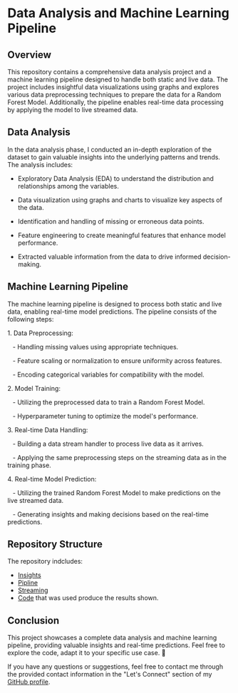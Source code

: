 # Data Analysis and Machine Learning Pipeline

## Overview

This repository contains a comprehensive data analysis project and a machine learning pipeline designed to handle both static and live data. The project includes insightful data visualizations using graphs and explores various data preprocessing techniques to prepare the data for a Random Forest Model. Additionally, the pipeline enables real-time data processing by applying the model to live streamed data.

## Data Analysis

In the data analysis phase, I conducted an in-depth exploration of the dataset to gain valuable insights into the underlying patterns and trends. The analysis includes:

- Exploratory Data Analysis (EDA) to understand the distribution and relationships among the variables.

- Data visualization using graphs and charts to visualize key aspects of the data.

- Identification and handling of missing or erroneous data points.

- Feature engineering to create meaningful features that enhance model performance.

- Extracted valuable information from the data to drive informed decision-making.

## Machine Learning Pipeline

The machine learning pipeline is designed to process both static and live data, enabling real-time model predictions. The pipeline consists of the following steps:

1\. Data Preprocessing:

   - Handling missing values using appropriate techniques.

   - Feature scaling or normalization to ensure uniformity across features.

   - Encoding categorical variables for compatibility with the model.

2\. Model Training:

   - Utilizing the preprocessed data to train a Random Forest Model.

   - Hyperparameter tuning to optimize the model's performance.

3\. Real-time Data Handling:

   - Building a data stream handler to process live data as it arrives.

   - Applying the same preprocessing steps on the streaming data as in the training phase.

4\. Real-time Model Prediction:

   - Utilizing the trained Random Forest Model to make predictions on the live streamed data.

   - Generating insights and making decisions based on the real-time predictions.

## Repository Structure

The repository indcludes:
- [Insights](https://github.com/ThatMajd/pyspark-Project/blob/main/insights.pdf)
- [Pipline](https://github.com/ThatMajd/pyspark-Project/blob/main/pipeline.pdf)
- [Streaming](https://github.com/ThatMajd/pyspark-Project/blob/main/streaming.pdf)
- [Code](https://github.com/ThatMajd/pyspark-Project/tree/main/code) that was used produce the results shown.


## Conclusion

This project showcases a complete data analysis and machine learning pipeline, providing valuable insights and real-time predictions. Feel free to explore the code, adapt it to your specific use case. 🚀

If you have any questions or suggestions, feel free to contact me through the provided contact information in the "Let's Connect" section of my [GitHub profile](https://github.com/ThatMajd).
